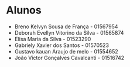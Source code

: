 # Alunos

* Breno Kelvyn Sousa de França - 01567954
* Deborah Evellyn Vitorino da Silva - 01565874
* Elisa Maria da Silva - 01523290
* Gabriely Xavier dos Santos - 01570523
* Gustavo kauan Araujo de melo - 01554652
* João Victor Gonçalves Cavalcanti - 01516742